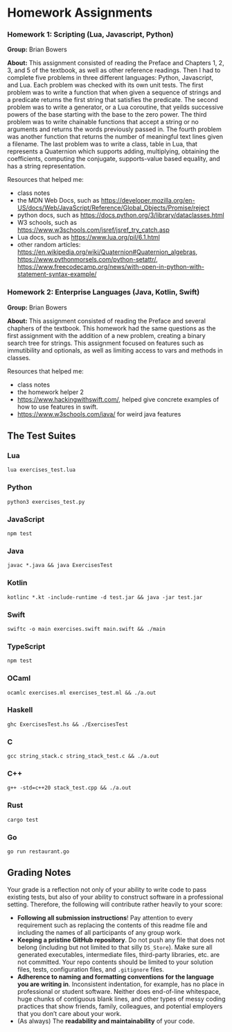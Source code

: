 # Homework Assignments

### Homework 1: Scripting (Lua, Javascript, Python)
**Group:**  Brian Bowers

**About:**  This assignment consisted of reading the Preface and Chapters 1, 2, 3, and 5 of the textbook, as well as other reference readings. Then I had to complete five problems in three different languages: Python, Javascript, and Lua. Each problem was checked with its own unit tests. The first problem was to write a function that when given a sequence of strings and a predicate returns the first string that satisfies the predicate. The second problem was to write a generator, or a Lua coroutine, that yeilds successive powers of the base starting with the base to the zero power. The third problem was to write chainable functions that accept a string or no arguments and returns the words previously passed in. The fourth problem was another function that returns the number of meaningful text lines given a filename. The last problem was to write a class, table in Lua, that represents a Quaternion which supports adding, multiplying, obtaining the coefficients, computing the conjugate, supports-value based equality, and has a string representation. 

Resources that helped me:
- class notes 
- the MDN Web Docs, such as https://developer.mozilla.org/en-US/docs/Web/JavaScript/Reference/Global_Objects/Promise/reject
- python docs, such as https://docs.python.org/3/library/dataclasses.html
- W3 schools, such as https://www.w3schools.com/jsref/jsref_try_catch.asp
- Lua docs, such as https://www.lua.org/pil/6.1.html
- other random articles: https://en.wikipedia.org/wiki/Quaternion#Quaternion_algebras, https://www.pythonmorsels.com/python-setattr/, https://www.freecodecamp.org/news/with-open-in-python-with-statement-syntax-example/

### Homework 2: Enterprise Languages (Java, Kotlin, Swift)
**Group:**  Brian Bowers

**About:**  This assignment consisted of reading the Preface and several chaphers of the textbook. This homework had the same questions as the first assignment with the addition of a new problem, creating a binary search tree for strings. This assignment focused on features such as immutibility and optionals, as well as limiting access to vars and methods in classes.

Resources that helped me:
- class notes 
- the homework helper 2
- https://www.hackingwithswift.com/, helped give concrete examples of how to use features in swift. 
- https://www.w3schools.com/java/ for weird java features

## The Test Suites

### Lua

```
lua exercises_test.lua
```

### Python

```
python3 exercises_test.py
```

### JavaScript

```
npm test
```

### Java

```
javac *.java && java ExercisesTest
```

### Kotlin

```
kotlinc *.kt -include-runtime -d test.jar && java -jar test.jar
```

### Swift

```
swiftc -o main exercises.swift main.swift && ./main
```

### TypeScript

```
npm test
```

### OCaml

```
ocamlc exercises.ml exercises_test.ml && ./a.out
```

### Haskell

```
ghc ExercisesTest.hs && ./ExercisesTest
```

### C

```
gcc string_stack.c string_stack_test.c && ./a.out
```

### C++

```
g++ -std=c++20 stack_test.cpp && ./a.out
```

### Rust

```
cargo test
```

### Go

```
go run restaurant.go
```

## Grading Notes

Your grade is a reflection not only of your ability to write code to pass existing tests, but also of your ability to construct software in a professional setting. Therefore, the following will contribute rather heavily to your score:

- **Following all submission instructions**! Pay attention to every requirement such as replacing the contents of this readme file and including the names of all participants of any group work.
- **Keeping a pristine GitHub repository**. Do not push any file that does not belong (including but not limited to that silly `DS_Store`). Make sure all generated executables, intermediate files, third-party libraries, etc. are not committed. Your repo contents should be limited to your solution files, tests, configuration files, and `.gitignore` files.
- **Adherence to naming and formatting conventions for the language you are writing in**. Inconsistent indentation, for example, has no place in professional or student software. Neither does end-of-line whitespace, huge chunks of contiguous blank lines, and other types of messy coding practices that show friends, family, colleagues, and potential employers that you don’t care about your work.
- (As always) The **readability and maintainability** of your code.
